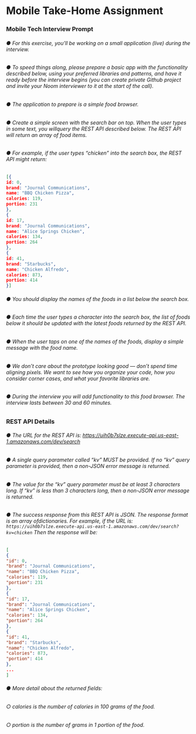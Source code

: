 # Mobile Take-Home Assignment

### Mobile Tech Interview Prompt
###### ● For this exercise, you’ll be working on a small application (live) during the interview.
###### ● To speed things along, please prepare a basic app with the functionality described below, using your preferred libraries and patterns, and have it ready before the interview begins (you can create private Github project and invite your Noom interviewer to it at the start of the call).
###### ● The application to prepare is a simple food browser.
###### ● Create a simple screen with the search bar on top. When the user types in some text, you willquery the REST API described below. The REST API will return an array of food items.
###### ● For example, if the user types “chicken” into the search box, the REST API might return:
```json
[{
id: 0,
brand: "Journal Communications",
name: "BBQ Chicken Pizza",
calories: 119,
portion: 231
},
{
id: 17,
brand: "Journal Communications",
name: "Alice Springs Chicken",
calories: 134,
portion: 264
},
{
id: 41,
brand: "Starbucks",
name: "Chicken Alfredo",
calories: 873,
portion: 414
}]
```
###### ● You should display the names of the foods in a list below the search box.
###### ● Each time the user types a character into the search box, the list of foods below it should be updated with the latest foods returned by the REST API.
###### ● When the user taps on one of the names of the foods, display a simple message with the food name.
###### ● We don’t care about the prototype looking good — don’t spend time aligning pixels. We want to see how you organize your code, how you consider corner cases, and what your favorite libraries are.
###### ● During the interview you will add functionality to this food browser. The interview lasts between 30 and 60 minutes.

### REST API Details

###### ● The URL for the REST API is: https://uih0b7slze.execute-api.us-east-1.amazonaws.com/dev/search
###### ● A single query parameter called “kv” MUST be provided. If no “kv” query parameter is provided, then a non-JSON error message is returned.
###### ● The value for the “kv” query parameter must be at least 3 characters long. If “kv” is less than 3 characters long, then a non-JSON error message is returned.
###### ● The success response from this REST API is JSON. The response format is an array ofdictionaries. For example, if the URL is: ``https://uih0b7slze.execute-api.us-east-1.amazonaws.com/dev/search?kv=chicken`` Then the response will be:
```json
[
{
"id": 0,
"brand": "Journal Communications",
"name": "BBQ Chicken Pizza",
"calories": 119,
"portion": 231
},
{
"id": 17,
"brand": "Journal Communications",
"name": "Alice Springs Chicken",
"calories": 134,
"portion": 264
},
{
"id": 41,
"brand": "Starbucks",
"name": "Chicken Alfredo",
"calories": 873,
"portion": 414
},
...
]
```
###### ● More detail about the returned fields:
###### ○ calories is the number of calories in 100 grams of the food.
###### ○ portion is the number of grams in 1 portion of the food.
